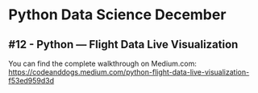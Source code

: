 # Python Data Science December
## #12 - Python — Flight Data Live Visualization

You can find the complete walkthrough on Medium.com:
https://codeanddogs.medium.com/python-flight-data-live-visualization-f53ed959d3d
